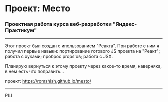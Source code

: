 # Проект: Место
### Проектная работа курса веб-разработки "Яндекс-Практикум"
___

Этот проект был создан с ипользованием "Реакта". При работе с ним я получил первые навыки: портирование готового JS проекта на "Реакт"; работа с хуками; проброс props'ов; работа с JSX.


Планирую вернуться к этому проекту через какое-то время, наверняка, в нем есть что поправить...

проект: https://romshish.github.io/mesto/
___

РШ
